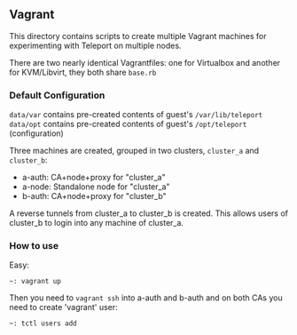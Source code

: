## Vagrant 

This directory contains scripts to create multiple Vagrant machines for experimenting with 
Teleport on multiple nodes. 

There are two nearly identical Vagrantfiles: one for Virtualbox and another for KVM/Libvirt,
they both share `base.rb`

### Default Configuration

`data/var` contains pre-created contents of guest's `/var/lib/teleport` 
`data/opt` contains pre-created contents of guest's `/opt/teleport` (configuration)

Three machines are created, grouped in two clusters, `cluster_a` and `cluster_b`:

* a-auth: CA+node+proxy for "cluster_a"
* a-node: Standalone node for "cluster_a"
* b-auth: CA+node+proxy for "cluster_b"

A reverse tunnels from cluster_a to cluster_b is created. This allows users of
cluster_b to login into any machine of cluster_a.

### How to use

Easy:

```
~: vagrant up
```

Then you need to `vagrant ssh` into a-auth and b-auth and on both CAs you need
to create 'vagrant' user:

```
~: tctl users add
```

